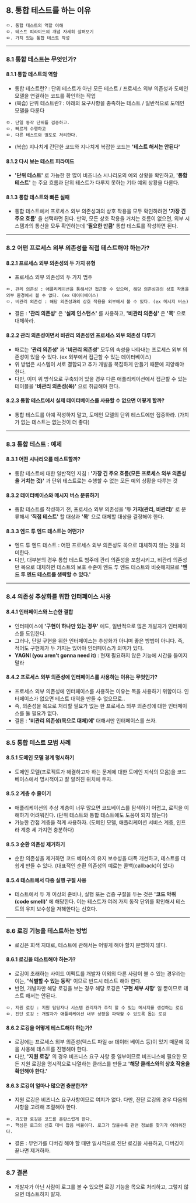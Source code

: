 ## 8. 통합 테스트를 하는 이유

```
ㅁ. 통합 테스트의 역할 이해
ㅁ. 테스트 피라미드의 개념 자세히 살펴보기
ㅁ. 가치 있는 통합 테스트 작성
```
---

### 8.1 통합 테스트는 무엇인가?

#### 8.1.1 통합 테스트의 역할
- 통합 테스트란? : 단위 테스트가 아닌 모든 테스트 / 프로세스 외부 의존성과 도메인 모델을 연결하는 코드를 확인하는 작업 
- (복습) 단위 테스트란? : 아래의 요구사항을 충족하는 테스트 / 일반적으로 도메인 모델을 다룬다
```
ㅁ. 단일 동작 단위를 검증하고.
ㅁ. 빠르게 수행하고
ㅁ. 다른 테스트와 별도로 처리한다.
```
- (복습) 지나치게 간단한 코드와 지나치게 복잡한 코드는 **'테스트 해서는 안된다'**
#### 8.1.2 다시 보는 테스트 피라미드
- **'단위 테스트'** 로 가능한 한 많이 비즈니스 시나리오의 예외 상황을 확인하고, **'통합 테스트'** 는 주요 흐름과 단위 테스트가 다루지 못하는 기타 예외 상황을 다룬다.
#### 8.1.3 통합 테스트와 빠른 실패
- 통합 테스트에서 프로세스 외부 의존성과의 상호 작용을 모두 확인하려면 **'가장 긴 주요 흐름'** 을 선택하면 된다. 만약, 모든 상호 작용을 거치는 흐름이 없으면, 외부 시스템과의 통신을 모두 확인하는데 **'필요한 만큼'** 통합 테스트를 작성하면 된다.
---
### 8.2 어떤 프로세스 외부 의존성을 직접 테스트해야 하는가?
#### 8.2.1 프로세스 외부 의존성의 두 가지 유형
- 프로세스 외부 의존성의 두 가지 범주
```
ㅁ. 관리 의존성 : 애플리케이션을 통해서만 접근할 수 있으며, 해당 의존성과의 상호 작용을 외부 환경에서 볼 수 없다. (ex 데이터베이스)
ㅁ. 비관리 의존성 : 해당 의존성과의 상호 작용을 외부에서 볼 수 있다. (ex 메시지 버스)
```
- 결론 : **'관리 의존성'** 은 **'실제 인스턴스'** 를 사용하고, **'비관리 의존성'** 은 **'목'** 으로 대체하라.
#### 8.2.2 관리 의존성이면서 비관리 의존성인 프로세스 외부 의존성 다루기
- 때로는 **'관리 의존성'** 과 **'비관리 의존성'** 모두의 속성을 나타내는 프로세스 외부 의존성이 있을 수 있다. (ex 외부에서 접근할 수 있는 데이터베이스)
- 위 방법은 시스템이 서로 결합되고 추가 개발을 복잡하게 만들기 때문에 지양해야 한다.
- 다만, 이미 위 방식으로 구축되어 있을 경우 다른 애플리케이션에서 접근할 수 있는 테이블을 **'비관리 의존성(목)'** 으로 취급해아 한다.
#### 8.2.3 통합 테스트에서 실제 데이터베이스를 사용할 수 없으면 어떻게 할까?
- 통합 테스트를 아예 작성하지 말고, 도메인 모델의 단위 테스트에만 집중하라. (가치가 없는 테스트는 없는것이 더 좋다)
---
### 8.3 통합 테스트 : 예제
#### 8.3.1 어떤 시나리오를 테스트할까?

- 통합 테스트에 대한 일반적인 지침 : **'가장 긴 주요 흐름(모든 프로세스 외부 의존성을 거치는 것)'** 과 단위 테스트로는 수행할 수 없는 모든 예외 상황을 다루는 것

#### 8.3.2 데이터베이스와 메시지 버스 분류하기

- 통합 테스트를 작성하기 전, 프로세스 외부 의존성을 **'두 가지(관리, 비관리)'** 로 분류해서 **'직접 테스트'** 할 대상과 **'목'** 으로 대체할 대상을 결정해야 한다. 
#### 8.3.3 엔드 투 엔드 테스트는 어떤가?

- 엔드 투 엔드 테스트 : 어떤 프로세스 외부 의존성도 목으로 대체하지 않는 것을 의미한다.
- 다만, 대부분의 경우 통합 테스트 범주에 관리 의존성을 포함시키고, 비관리 의존성만 목으로 대체하면 테스트의 보호 수준이 엔드 투 엔드 테스트와 비슷해지므로 **'엔드 투 엔드 테스트를 생략할 수 있다.'**
---
### 8.4 의존성 추상화를 위한 인터페이스 사용
#### 8.4.1 인터페이스와 느슨한 결합

- 인터페이스에 **'구현이 하나만 있는 경우'** 에도, 일반적으로 많은 개발자가 인터페이스를 도입한다.
- 그러나, 단일 구현을 위한 인터페이스는 추상화가 아니며 좋은 방법이 아니다. 즉, 적어도 구현체가 두 가지는 있어야 인터페이스가 의미가 있다.
- **YAGNI (you aren't gonna need it)** : 현재 필요하지 않은 기능에 시간을 들이지 말라

#### 8.4.2 프로세스 외부 의존성에 인터페이스를 사용하는 이유는 무엇인가?

- 프로세스 외부 의존성에 인터페이스를 사용하는 이유는 목을 사용하기 위함이다. 인터페이스가 없으면 테스트 대역을 만들 수 없으므로.. 
- 즉, 의존성을 목으로 처리할 필요가 없는 한 프로세스 외부 의존성에 대한 인터페이스를 둘 필요가 없다. 
- 결론 : **'비관리 의존성(목으로 대체)에'** 대해서만 인터페이스를 쓰자.

---
### 8.5 통합 테스트 모범 사례

#### 8.5.1 도메인 모델 경계 명시하기
- 도메인 모델(프로젝트가 해결하고자 하는 문제에 대한 도메인 지식의 모음)을 코드베이스에서 명시적이고 잘 알려진 위치에 두자.
#### 8.5.2 계층 수 줄이기
- 애플리케이션의 추상 계층이 너무 많으면 코드베이스를 탐색하기 어렵고, 로직을 이해하기 어려워진다. (단위 테스트와 통합 테스트에도 도움이 되지 않는다)
- 가능한 간접 계층을 적게 사용하자. (도메인 모델, 애플리케이션 서비스 계층, 인프라 계층 세 가지면 충분하다)
#### 8.5.3 순환 의존성 제거하기
- 순한 의존성을 제거하면 코드 베이스의 유지 보수성을 대폭 개선하고, 테스트를 더 쉽게 만들 수 있다. (대표적인 순환 의존성의 예로는 콜백(callback)이 있다)
#### 8.5.4 테스트에서 다중 실행 구절 사용
- 테스트에서 두 개 이상의 준비나, 실행 또는 검증 구절을 두는 것은 **'코드 악취(code smell)'** 에 해당한다. 이는 테스트가 여러 가지 동작 단위를 확인해서 테스트의 유지 보수성을 저해한다는 신호다.
---
### 8.6 로깅 기능을 테스트하는 방법
- 로깅은 회색 지대로, 테스트에 관해서는 어떻게 해야 할지 분명하지 않다.
#### 8.6.1 로깅을 테스트해야 하는가?
- 로깅이 초래하는 사이드 이펙트를 개발자 이외의 다른 사람이 볼 수 있는 경우라는 이는, **'식별할 수 있는 동작'** 이므로 반드시 테스트 해야 한다.
- 반면, 개발자만 해당 로깅을 보는 경우 해당 로깅은 **'구현 세부 사항'** 일 뿐이므로 테스트 해서는 안된다.
```
ㅁ. 지원 로깅 : 지원 담당자나 시스템 관리자가 추적 할 수 있는 메시지를 생성하는 로깅
ㅁ. 진단 로깅 : 개발자가 애플리케이션 내부 상황을 파악할 수 있도록 돕는 로깅
```
#### 8.6.2 로깅을 어떻게 테스트해야 하는가?
- 로깅에는 프로세스 외부 의존성(텍스트 파일 or 데이터 베이스 등)이 있기 때문에 목을 사용해 테스트를 진행해야 한다.
- 다만, **'지원 로깅'** 의 경우 비즈니스 요구 사항 중 일부이므로 비즈니스에 필요한 모든 지원 로깅을 명시적으로 나열하는 클래스를 만들고 **'해당 클래스와의 상호 작용을 확인해야 한다.'**
#### 8.6.3 로깅이 얼마나 많으면 충분한가?
- 지원 로깅은 비즈니스 요구사항이므로 여지가 없다. 다만, 진단 로깅의 경우 다음의 사항을 고려해 조절해야 한다.
```
ㅁ. 과도한 로깅은 코드를 혼란스럽게 한다. 
ㅁ. 핵심은 로그의 신호 대비 잡음 비율이다. 로그가 많을수록 관련 정보를 찾기가 어려워진다.
```
- 결론 : 무언가를 디버깅 해야 할 때만 일시적으로 진단 로깅을 사용하고, 디버깅이 끝나면 제거하자.
---
### 8.7 결론
- 개발자가 아닌 사람이 로그를 볼 수 있으면 로깅 기능을 목으로 처리하고, 그렇지 않으면 테스트하지 말자.